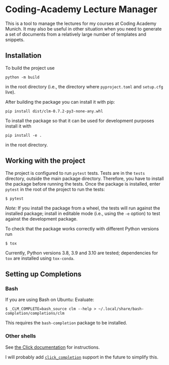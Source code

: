 # Coding-Academy Lecture Manager

This is a tool to manage the lectures for my courses at Coding Academy Munich.
It may also be useful in other situation when you need to generate a set of
documents from a relatively large number of templates and snippets.

## Installation

To build the project use

```shell script
python -m build
```
in the root directory (i.e., the directory where `pyproject.toml` and
`setup.cfg` live).

After building the package you can install it with pip:
```shell script
pip install dist/clm-0.7.2-py3-none-any.whl
```

To install the package so that it can be used for development purposes
install it with
```shell script
pip install -e .
```
in the root directory.

## Working with the project

The project is configured to run `pytest` tests. Tests are in the `tests`
directory, outside the main package directory.  Therefore, you have to install
the package before running the tests. Once the package is installed, enter
`pytest` in the root of the project to run the tests:

```shell script
$ pytest
```

*Note:* If you install the package from a wheel, the tests will run against the
installed package; install in editable mode (i.e., using the `-e` option) to
test against the development package.

To check that the package works correctly with different Python versions run

```shell script
$ tox
```

Currently, Python versions 3.8, 3.9 and 3.10 are tested; dependencies for `tox`
are installed using `tox-conda`.

## Setting up Completions

### Bash

If you are using Bash on Ubuntu: Evaluate:

```shell script
$ _CLM_COMPLETE=bash_source clm --help > ~/.local/share/bash-completion/completions/clm
```

This requires the `bash-completion` package to be installed.

### Other shells

See [the Click
documentation](https://click.palletsprojects.com/en/8.1.x/shell-completion/) for
instructions.

I will probably add
[`click_completion`](https://github.com/click-contrib/click-completion) support
in the future to simplify this.